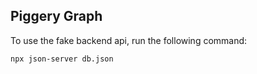 ## Piggery Graph

To use the fake backend api, run the following command:

```bash
npx json-server db.json
```
